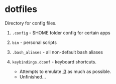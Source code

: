 # dotfiles

Directory for config files. 

1. `.config` - $HOME folder config for certain apps

2. `bin` - personal scripts

3. `.bash_aliases` - all non-default bash aliases

4. `keybindings.dconf` - keyboard shortcuts.
	- Attempts to emulate [i3](https://github.com/i3/i3) as much as possible.
	- Unfinished...